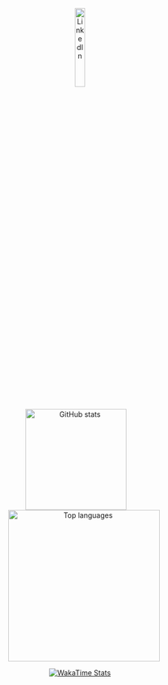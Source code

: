 <p align="center">
  <a href="https://www.linkedin.com/in/tri-tac-le-a918a2236/" target="_blank" rel="noopener noreferrer">
    <img
      src="https://custom-icon-badges.demolab.com/badge/LinkedIn-0A66C2?logo=linkedin-white&logoColor=fff"
      alt="LinkedIn"
      style="width: 20%; height: auto; display: block; margin: 0 auto;"
    />
  </a>
</p>

<p align="center">
  <a href="https://github.com/TriTacLe/TriTacLe" style="margin-right: 1rem;">
    <img
      src="https://github-readme-stats.vercel.app/api?username=TriTacLe&show_icons=true&theme=radical"
      alt="GitHub stats"
      valign="top"
      height="200px"
    />
  </a>
  <a href="https://github.com/TriTacLe/TriTacLe" style="margin-left: 1rem;">
    <img
      src="https://github-readme-stats.vercel.app/api/top-langs/?username=TriTacLe&hide_progress=false&theme=radical"
      alt="Top languages"
      valign="top"
      width="300px"
    />
  </a>
</p>

<p align="center">
  <a href="https://wakatime.com/@TriTacLe">
    <img
      src="https://github-readme-stats.vercel.app/api/wakatime?username=TriTacLe&layout=compact&theme=radical&hide_border=false&hide=other"
      alt="WakaTime Stats"
    />
  </a>
</p>
